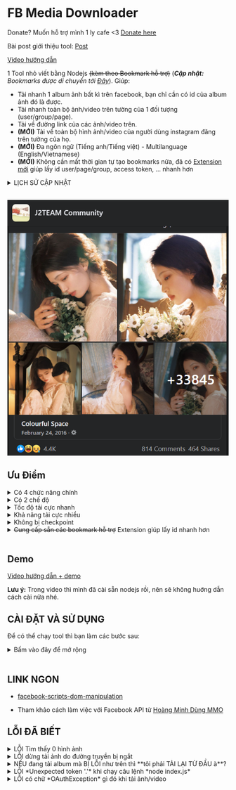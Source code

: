 # FB Media Downloader

Donate? Muốn hỗ trợ mình 1 ly cafe <3 [Donate here](https://github.com/HoangTran0410/HoangTran0410/blob/main/DONATE.md)

Bài post giới thiệu tool: [Post](https://www.facebook.com/groups/j2team.community/posts/1665799000418880/)

[Video hướng dẫn](https://youtu.be/g4zh9p-QfAQ)

1 Tool nhỏ viết bằng Nodejs <s>(kèm theo Bookmark hỗ trợ)</s> (***Cập nhật:** Bookmarks được di chuyển tới [Đây](https://github.com/HoangTran0410/useful-script)*). Giúp:

- Tải nhanh 1 album ảnh bất kì trên facebook, bạn chỉ cần có id của album ảnh đó là được.
- Tải nhanh toàn bộ ảnh/video trên tường của 1 đối tượng (user/group/page).
- Tải về đường link của các ảnh/video trên.
- **(MỚI)** Tải về toàn bộ hình ảnh/video của người dùng instagram đăng trên tường của họ.
- **(MỚI)** Đa ngôn ngữ (Tiếng anh/Tiếng việt) - Multilanguage (English/Vietnamese)
- **(MỚI)** Không cần mất thời gian tự tạo bookmarks nữa, đã có [Extension mới](https://github.com/HoangTran0410/useful-script) giúp lấy id user/page/group, access token, ... nhanh hơn

<details>
<summary>LỊCH SỬ CẬP NHẬT</summary>

- **UPDATE (15/11/2022)**

  - Tất cả Bookmarks hỗ trợ đã được tổng hợp tai extension mới [Useful-scripts](https://github.com/HoangTran0410/useful-script), từ giờ mọi người sử dụng extension cho tiện hơn, không cần tự tạo bookmarks nữa nhé.

- **UPDATE (26/10/2022)**

  - Thêm ngôn ngữ Tiếng anh


- **UPDATE (20/8/2022)**

  - Cách lấy token mới, dùng web bên thứ 3 (nên dùng nick clone thôi, mình không đảm bảo cookie của bạn được an toàn đâu :)
  - Link web: [https://ffb.vn/get-token](https://ffb.vn/get-token)

- **UPDATE** (17/04/2022)

  - Bài Post: [J2Team Community](https://www.facebook.com/groups/j2team.community/posts/1817757355223043/)
  - Video demo: [Youtube](https://youtu.be/wLRtrdD5Gaw)
  - Thêm bookmark mới cho instagram: Lấy toàn bộ link ảnh/video của người dùng instagram.
  - Thêm chức năng mới:
    - Tải từ file chứa links. (Chức năng số 6).
    - Chức năng này hỗ trợ cho bookmark instagram

- **UPDATE** (27/03/2022)

  - Thêm chức năng mới:
    - Tải toàn bộ/một phần ảnh/video từ user. (Chức năng số 5).
    - Chức năng này dành cho bạn nào muốn tải ảnh/video từ user. Chưa hỗ trợ group, page.
    - Hỗ trợ tải từ vị trí ảnh bất kỳ (Nếu có lỗi thì tải tiếp, ko cần tải lại từ đầu).
  - Fix vài lỗi nhỏ.

- **UPDATE** (01/03/2022)

  - Đã tìm được cách lấy token full quyền. Các bạn vào file bookmarks.js để lấy nhé, ngay đầu file luôn. Mong fb sẽ không fix :)
  - Nếu bị fix thì có những cách khác các bạn có thể thử:
    - Mua acc clone => sẽ có token full quyền
    - Tool log giả lập android

- **FIX** (12/11/2021)

  - Đã tìm được cách lấy token (hầu như) full quyền (UPDATE: Không còn full quyền)
  - Mọi người làm theo hướng dẫn trong link [Này](https://alotoi.com/get-token-full-quyen/#Cach_1_Get_token_qua_ung_dung_Instagram) nhé
  - Cách này khó làm bookmark quá nên mọi người chịu khó làm bằng tay nhé :))
  - Lấy token cũng làm 1 lần rồi là xong mà :)) khi nào không dùng được nữa mới phải lấy lại.

- **FIX** (08/11/2021)

  - Sau khi fb cập nhật thì bookmark lấy accesstoken đã không còn dùng được nữa, do fb đã giấu mất accesstoken.
  - Do đó mình đã tạo 1 bookmark mới "Lấy access token (có thời hạn. app token)"
  - Cách lấy này chỉ lấy được token dạng app token, không full quyền như user token cũ
  - Nên có thể vài chức năng sẽ không hoạt động được _(chức năng tải ảnh/video trên tường đối tượng)_
  - Mình sẽ tìm cách để fix lỗi này và cập nhật nhanh nhất có thể

- **Update** (20/10/2021):

  - Chức năng tải ảnh với độ phân giải GỐC:
  - ![](./screenshots/13.png)
  - **Ưu điểm**:
    - Tải ảnh gốc chắc chắn là sướng hơn ảnh bị nén rồi :)))))))
  - **Nhược điểm**:
    - Tốc độ tải chậm hơn tải ảnh chất lượng thường (Do với mỗi ảnh phải gọi thêm 1 API để lấy link tải ảnh gốc)
    - Tỷ lệ bị ban (FB không cho tải nữa và tự đăng xuất}) cao hơn, do gọi API liên tục.
      - => Các bạn chỉ cần login lại và lấy access token mới là tải được tiếp
    - Để giảm tỷ lệ bị ban, hãy tăng thời gian chờ ở biến WAIT_BEFORE_NEXT_FETCH_LARGEST_PHOTO trong file [config.js](./config.js) nhé

- **Update** (03/10/2021):

  - Giao diện tiếng việt có dấu.
  - Tải từng hình/video. Tải liên tiếp chứ ko tải song song như cũ
    - Tốc độ tải chậm hơn (do chỉ tải bằng 1 luồng)
    - Nhưng tỉ lệ lỗi sẽ thấp hơn đáng kể, tải file nào xong file đó.
  - Thu gọn README

- **Update** (21/09/2021):

  - Có thêm chức năng **tải album tại vị trí bất kỳ** (không nhất thiết là từ đầu album tới cuối album). Dành cho trường hợp bạn tải được 1 nửa album rồi mà bị rớt mạng hoặc lỗi. Thì chỉ cần mở lại rồi tải từ vị trí ảnh tải được gần nhất là xong.
  - Giao diện tiếng việt (không dấu)
  - ![UI](./screenshots/11.png)

- **Update** (19/09/2021):
  - Tool có thêm chức năng tải tất cả ảnh/video trên tường của 1 đối tượng (user/group/page)

</details> <br/>

![Album with 30k photos](./screenshots/1.png)

## Ưu Điểm

<details>
<summary>Có 4 chức năng chính</summary>

1. Xem **thông tin album** (tên, số lượng ảnh, link, ...)
2. **Tải timeline album** của 1 **page** fb: _đây là album ẩn, chứa tất cả ảnh từ trước tới giờ trong page fb đó. Ví dụ như hình phía trên ([link](https://www.facebook.com/groups/j2team.community/posts/1377217242610392/))_.
3. **Tải album bất kì**: _album của user, của group, hay của page đều chơi được tất_.
4. **Tải tất cả ảnh/video** trên **tường** (wall) của 1 đối tượng **(user/group/page)**.

Để có thể tải những thứ trên thì bạn chỉ cần truyền vào **album_id / user_id / group_id / page_id**. Để có thể **dễ dàng lấy** được những id này mình cũng đã viết sẵn các **bookmark scripts** cho các bạn sử dụng. <s>Xem trong file [scripts/bookmarks.js](./scripts/bookmarks.js)</s>. **Cập nhật, sử dụng extension mới dễ dàng hơn không cần tạo bookmarks [Extension tại đây](https://github.com/HoangTran0410/useful-script)**

- ![bookmarks](./screenshots/2.png)

</details>

<details>
<summary>Có 2 chế độ</summary>

- Bạn có thể tải **FILE**:
  - Tất cả **FILE ẢNH** trong album
  - Tất cả **FILE ẢNH/VIDEO** trên tường của đối tượng (user/group/page).
- Hoặc có thể tải **URL**:
  - Tất cả **ĐƯỜNG DẪN URL** của những ảnh/video trong album/trên tường.
  - Tool sẽ lưu danh sách url đó vào **1 file**. (Rồi sau này muốn làm gì đống link đó thì tùy bạn).

</details>

<details>
<summary>Tốc độ tải cực nhanh</summary>

- Tại sao viết tool bằng **NodeJs** chứ không phải **chrome extension**, vì theo mình thấy những việc liên quan tới tải file vậy thì dùng NodeJs sẽ nhanh hơn rất nhiều so với extension (phải thông qua trình duyệt để tải file).
- Tốc độ tải file sẽ phụ thuộc vào đường truyền mạng của bạn. Có khi ngốn hết băng thông luôn đấy, MAX NHANH NHÉ.
- VÍ DỤ Tải [album 30 NGHÌN ảnh](https://www.facebook.com/media/set?vanity=ColourfulSpace&set=a.945632905514659) trong chưa đầy 15p (intel core i5, gen 8, 12GB RAM)

</details>

<details>
<summary>Khả năng tải cực nhiều</summary>

- Tool có thể tải và lưu cả **Timeline Album** - 1 dạng album ẨN, chứa TẤT CẢ các hình ảnh có trong 1 PAGE FACEBOOK. Ví dụ: [Post này](https://www.facebook.com/groups/j2team.community/posts/1377217242610392/) (Mình tải thử thì được 7GB ảnh)
- Tool có thể tải **TẤT CẢ ảnh/video trên wall** 1 đối tượng (user/group/page). Chẳng hạn bạn muốn tải hết ảnh/video từng được đăng lên [J2team Girl](https://www.facebook.com/groups/j2team.community.girls)? Chuyện đó giờ dễ như trở bàn tay!!

</details>

<details>
<summary>Không bị checkpoint</summary>

- Tool dùng acccess token của bạn để fetch dữ liệu từ Facebook (Các API mình tham khảo từ [Đây](https://developers.facebook.com/tools/explorer)).
- Việc Fetch dữ liệu thì không ảnh hưởng tới checkpoint nhé. Fetch sẽ trả về link ảnh/video.
- Việc tải ảnh/video từ link thì cũng không ảnh hưởng luôn.
- Mình đã thử ở album [Này](https://www.facebook.com/media/set?vanity=ColourfulSpace&set=a.945632905514659). Trên 30 NGHÌN ảnh, tải rất mượt và không vấn đề gì nhé.
- Nếu có vấn đề thật thì các bạn chỉ cần lấy access token khác là xong :))

</details>

<details>
<summary><s>Cung cấp sẵn các bookmark hỗ trợ</s> Extension giúp lấy id nhanh hơn</summary>

<s>Mình viết sẵn những bookmark sau (trong file [bookmarks.js](./scripts/bookmarks.js))</s> Extension mới [Tại đây](https://github.com/HoangTran0410/useful-script), sẽ giúp các bạn dùng tool được dễ dàng hơn:

- Bookmark lấy **Access Token**
- Bookmark lấy **Album ID** - khi đang xem 1 album bất kỳ
- Bookmark lấy **Group ID** - trường hợp url của group hiển thị tên chứ ko hiển thị id
- Bookmark lấy **User ID** - khi đang xem profile của 1 user
- Bookmark lấy **Page ID** - khi đang xem trang chủ của 1 page fb
- Bookmark lấy **Timeline Album ID** của Page FB - khi đang xem trang Home của 1 Page FB (script này ko ổn định, tùy page)
- Bonus:
  - Bookmark lấy **Tất cả album id** có trong trang web - khi đang xem danh sách album của user/group/page
  - Bookmark lấy **Tất cả video id** có trong trang web - khi đang trong tab xem video của youtube
  - Bookmark **Tải video** bằng _video id_ - nhập vào id của video là tool sẽ mở trang tải video đó (chất lượng SD)
  - Bookmark **Tải video đang xem** - trường hợp đang trong trang xem video - tool sẽ tự tìm video id ở trên url và mở trang tải video cho bạn (chất lượng SD)

</details> <br/>

## Demo

[Video hướng dẫn + demo](https://youtu.be/g4zh9p-QfAQ)

**Lưu ý:** Trong video thì mình đã cài sẵn nodejs rồi, nên sẽ không huớng dẫn cách cài nữa nhé.

## CÀI ĐẶT VÀ SỬ DỤNG

Để có thể chạy tool thì bạn làm các bước sau:

<details>

<summary>Bấm vào đây để mở rộng</summary>

0. Cài [NodeJS](https://nodejs.org/en/) (version 14 trở lên).

1. Cài đặt các bookmark script mình đã cung cấp trong file [scripts/bookmarks.js](./scripts/bookmarks.js).

2. Tải source code về (nhấn nút Clone > Download zip) và Giải Nén (hoặc dùng _git clone_).

3. Mở cmd trong folder code và chạy câu lệnh **npm install** để cài đặt tool.

4. Lấy AccessToken của bạn [Cách lấy](https://ahachat.com/help/blog/cach-lay-token-facebook#2-token-facebook-theo-t%C3%A0i-kho%E1%BA%A3n-c%C3%A1-nh%C3%A2n) (Hoặc dùng bookmark của mình để lấy). Sau đó bỏ access token vào file [config.js](./config.js)

- ![access token config.js](./screenshots/6.png)

5. Chạy câu lệnh **node index.js** trong cmd. Giao diện menu sẽ hiện ra và bạn có thể sử dụng ngay.

- ![menu](./screenshots/3.png)

6. Khi sử dụng tool tùy từng chức năng nó sẽ yêu cầu bạn cung cấp id (album_id/user_id/group_id/page_id). Bạn chỉ cần dùng bookmark đã tạo để lấy id rồi truyền vào là xong.

- ![get group id](./screenshots/4.png)

7. Các file mà tool tải sẽ được lưu trong folder [downloads/](./downloads/) (các bạn có thể thay đổi vị trí lưu bằng cách chỉnh sửa trong file [config.js](./config.js))

- ![downloads folder](./screenshots/5.png)

</details>
<br/>

## LINK NGON

- [facebook-scripts-dom-manipulation](https://github.com/jayremnt/facebook-scripts-dom-manipulation)

- Tham khảo cách làm việc với Facebook API từ [Hoàng Minh Dùng MMO](https://www.youtube.com/watch?v=auTBuwZOrBo&list=PL4BMIU_JnQBRSVZcc_ey0LDZdARdeuCh2&index=1)

## LỖI ĐÃ BIẾT

<details>
<summary> LỖI Tìm thấy 0 hình ảnh </summary>

- => **LÝ DO**: Có thể do accessToken của bạn chưa full quyền. Nên sẽ không lấy được dữ liệu hình ảnh/video.

- => **XỬ LÝ**: Hãy sử dụng bookmark mới nhất (01/03/2022) để lấy được token full quyền và thử lại nhé

</details>

<details>
<summary> LỖI dừng tải ảnh do đường truyền bị ngắt </summary>

- ![error 1](./screenshots/7.jpg)
- ![error 2](./screenshots/8.png)

- => **LÝ DO**: Do tool tải quá nhanh và nhiều ảnh cùng lúc, nên sẽ ngốn hết băng thông. Do đó nếu bạn vừa tải vừa mở trình duyệt hay ứng dụng nào sử dụng internet, thì sẽ gây ra hiện tượng nghẽn băng thông, gây lỗi.

- => **XỬ LÝ**: Trước khi dùng chức năng tải album về thì bạn tạm thời tắt hết những ứng dụng khác đi, đợi nó tải xong rồi hẵng mở lại nhé.

</details>

<details>
<summary> NẾU đang tải album mà BỊ LỖI như trên thì **tôi phải TẢI LẠI TỪ ĐẦU à**? </summary>

- Vào bản **cập nhật sáng ngày 21/09/2021** (ai cài tool từ trước thời gian này thì bạn vui lòng tải và cài lại tool nhé)
- Mình đã thêm chức năng **tải album ảnh từ vị trí photo_id bất kì**, không nhất thiết phải tải từ đầu album lại nữa
- Nếu đang tải mà bị lỗi, bạn chỉ cần **lấy id của ảnh gần nhất đã lưu được**, rồi mở lại chức năng Download album, truyền id đó vào **"from photo id"**, là tool sẽ tải từ vị trí đó cho bạn.
- Ví dụ bạn gặp lỗi dừng tải như hình bên dưới:
- ![from photo id](./screenshots/9.png)
- Copy id trên và tải lại tại vị trí id đó:
- ![from photo id](./screenshots/10.png)

</details>

<details>
<summary>LỖI *Unexpected token '.'* khi chạy câu lệnh *node index.js*</summary>

- ![unexpected token .](./screenshots/12.jpg)
- => LÝ DO: phiên bản nodejs của bạn quá thấp, tool cần phiên bản nodejs 14 trở lên để có thể chạy được.
- => XỬ LÝ:
  - Cách 1: Cập nhật nodejs lên phiên bản cao hơn (>=14).
  - Cách 2: Nếu bạn dùng win 7 (hoặc thấp hơn) và cài không được nodejs 14 trở lên thì bạn tải và cài bản **.zip** thay vì bản .msi nhé. Chi tiết xem trong [Đây](https://github.com/nodejs/node/issues/33000#issuecomment-644530517)

</details>

<details>
<summary>LỖI có chữ *OAuthException* gì đó khi tải ảnh/video</summary>

- Lý do: Có thể do token của bạn chưa đủ quyền, bạn nên thử các cách lấy token khác (hiện mình có 3 bookmarks, bạn cứ thử hết)
- Hoặc dùng vài trang web lấy token trên mạng: [https://ffb.vn/get-token](https://ffb.vn/get-token)
- (_Lưu ý: mình không đảm bảo trang web này có bảo mật thông tin/cookies/token của các bạn hay không, nên hãy sử dụng cẩn trọng nhé, dùng cookie của nick clone thôi, đừng dùng nick chính_)

</details>
